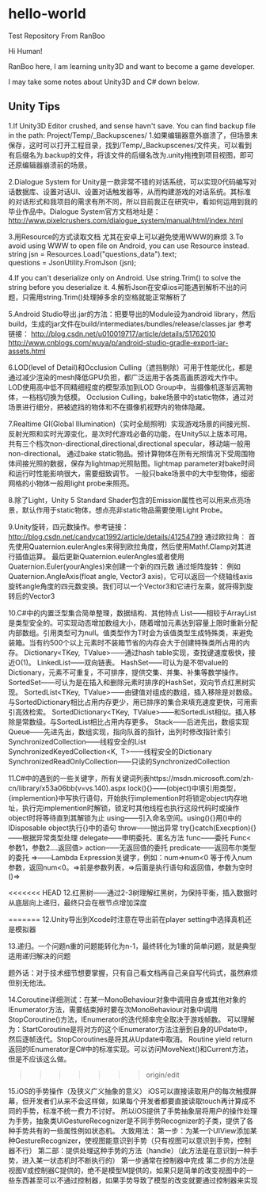 # hello-world
Test Repository From RanBoo

Hi Human!

RanBoo here, I am learning unity3D and want to become a game developer.

I may take some notes about Unity3D and C# down below.

## Unity Tips

1.If Unity3D Editor crushed, and sense havn't save. You can find backup file in the path: Project/Temp/_Backupscenes/
1.如果编辑器意外崩溃了，但场景未保存，这时可以打开工程目录，找到/Temp/_Backupscenes/文件夹，可以看到有后缀名为.backup的文件，将该文件的后缀名改为.unity拖拽到项目视图，即可还原编辑器崩溃前的场景。

2.Dialogue System for Unity是一款非常不错的对话系统，可以实现0代码编写对话数据库、设置对话UI、设置对话触发器等，从而构建游戏的对话系统。其标准的对话形式和我项目的需求有所不同，所以目前我正在研究中，看如何运用到我的毕业作品中。Dialogue System官方文档地址是：http://www.pixelcrushers.com/dialogue_system/manual/html/index.html

3.用Resource的方式读取文档 尤其在安卓上可以避免使用WWW的麻烦
3.To avoid using WWW to open file on Android, you can use Resource instead.
string jsn = Resources.Load<TextAsset>("questions_data").text;  
questions = JsonUtility.FromJson<Questions> (jsn);

4.If you can't deserialize only on Android. Use string.Trim() to solve the string before you deserialize it.
4.解析Json在安卓ios可能遇到解析不出的问题，只需用string.Trim()处理掉多余的空格就能正常解析了

5.Android Studio导出.jar的方法：把要导出的Module设为android library，然后build，生成的jar文件在build/intermediates/bundles/release/classes.jar
参考链接： 
http://blog.csdn.net/u010019717/article/details/51762010
http://www.cnblogs.com/wuya/p/android-studio-gradle-export-jar-assets.html

6.LOD(level of Detail)和Occlusion Culling（遮挡剔除）可用于性能优化，都是通过减少渲染的mesh降低GPU负担，都广泛运用于各类高画质游戏大作中。
LOD使用高中低不同精细程度的模型添加到LOD Group中，当摄像机逐渐远离物体，一档档切换为低模。
Occlusion Culling，bake场景中的static物体，通过对场景进行细分，把被遮挡的物体和不在摄像机视野内的物体隐藏。

7.Realtime GI(Global Illumination)（实时全局照明）实现游戏场景的间接光照、反射光照和实时光源变化，是次时代游戏必备的功能，在Unity5以上版本可用。
共有三个档次non-directional,directional,directional specular，移动端一般用non-directional。
通过bake static物品。预计算物体在所有光照情况下受周围物体间接光照的数据，保存为lightmap光照贴图。lightmap parameter对bake时间和运行时性能影响很大，需要细致调节。
一般只bake场景中的大中型物体，细密网格的小物体一般用light probe来照亮。

8.除了Light，Unity 5 Standard Shader包含的Emission属性也可以用来点亮场景，默认作用于static物体，想点亮非static物品需要使用Light Probe。

9.Unity旋转，四元数操作。参考链接：http://blog.csdn.net/candycat1992/article/details/41254799
通过欧拉角：
首先使用Quaternion.eulerAngles来得到欧拉角度，然后使用Mathf.Clamp对其进行插值运算。
最后更新Quaternion.eulerAngles或者使用Quaternion.Euler(yourAngles)来创建一个新的四元数
通过矩阵旋转：
例如Quaternion.AngleAxis(float angle, Vector3 axis)，它可以返回一个绕轴线axis旋转angle角度的四元数变换。我们可以一个Vector3和它进行左乘，就将得到旋转后的Vector3

10.C#中的内置泛型集合简单整理，数据结构、其他特点
List<T>——相较于ArrayList是类型安全的。可实现动态增加数组大小，随着增加元素达到容量上限时重新分配内部数组。引用类型可为null。值类型作为T时会为该值类型生成特殊类，来避免装箱。当有约500个以上元素时不装箱节省的内存会大于创建特殊类所占用的内存。
Dictionary<TKey, TValue>——通过hash table实现，查找键速度极快，接近O(1)。
LinkedList<T>——双向链表。
HashSet<T>——可认为是不带value的Dictionary，元素不可重复，不可排序，提供交集、并集、补集等数学操作。
SortedSet<T>——可认为是在插入和删除元素时排序的HashSet，双向节点红黑树实现。
SortedList<TKey, TValue>——由键值对组成的数组，插入移除是对数级。与SortedDictionary相比占用内存更少，用已排序的集合来填充速度更快，可用索引高效检索。
SortedDictionary<TKey, TValue>——和SortedList相似。插入移除是常数级。与SortedList相比占用内存更多。
Stack<T>——后进先出，数组实现
Queue<T>——先进先出，数组实现，指向队首的指针，出列时修改指针索引
SynchronizedCollection<T>——线程安全的List<T>
SynchronizedKeyedCollection<K, T>——线程安全的Dictionary
SynchronizedReadOnlyCollection<T>——只读的SynchronizedCollection<T>

11.C#中的遇到的一些关键字，所有关键词列表https://msdn.microsoft.com/zh-cn/library/x53a06bb(v=vs.140).aspx
lock(){}——(object)中填引用类型，{implemention}中写执行语句，开始执行implemention时将锁定object内存地址，执行完implemention时解锁，锁定时其他线程也执行这段代码时或操作object时将等待直到其解锁为止
using——引入命名空间。using(){}用()中的IDisposable object执行{}中的语句
throw——抛出异常
try{}catch(Execption){}——根据异常类型处理
delegate——申明委托、匿名方法
func——委托 Func<参数1，参数2....返回值>
action——无返回值的委托
predicate——返回布尔类型的委托
=>——Lambda Expression关键字，例如：num=>num<0 等于传入num参数，返回num<0。=>前是参数列表，=>后面是执行语句和返回值，参数为空时()=>

<<<<<<< HEAD
12.红黑树——通过2-3树理解红黑树，为保持平衡，插入数据时从底层向上递归，最终只会在根节点增加深度

=======
12.Unity导出到Xcode时注意在导出前在player setting中选择真机还是模拟器

13.递归。一个问题n重的问题能转化为n-1，最终转化为1重的简单问题，就是典型适用递归解决的问题

题外话：对于技术细节想要掌握，只有自己看文档再自己亲自写代码式，虽然麻烦但别无他法。

14.Coroutine详细测试：在某一MonoBehaviour对象中调用自身或其他对象的IEnumerator方法，需要结束掉时要在次MonoBehaviour对象中调用StopCoroutine()方法，IEnumerator的迭代频率完全取决于游戏帧数。
可以理解为：StartCoroutine是将对方的这个IEnumerator方法注册到自身的UPdate中，然后逐帧迭代。StopCoroutines是将其从Update中取消。
Routine yield return返回的IEnumerator是C#中的标准实现。可以访问MoveNext()和Current方法，但是不应该这么做。
>>>>>>> origin/edit

15.iOS的手势操作（及狭义广义抽象的意义）
iOS可以直接读取用户的每次触摸屏幕，但开发者们从来不会这样做，如果每个开发者都要直接读取touch再计算成不同的手势，标准不统一费力不讨好。
所以iOS提供了手势抽象层将用户的操作处理为手势，抽象类UIGestureRecognizer是不同手势Recognizer的子类，提供了各种手势共有的一些属性例如状态机。
大致用法：
第一步：为某一个UIView添加某种GestureRecognizer，使视图能意识到手势（只有视图可以意识到手势，控制器不行）
第二部：提供处理这种手势的方法（handle）（此方法是在意识到一种手势，进入某一状态机时不断执行的）
第一步通常在控制器中完成
第二步的方法是视图V或控制器C提供的，绝不是模型M提供的，如果只是简单的改变视图中的一些东西甚至可以不通过控制器，如果手势导致了模型的改变就要通过控制器来实现




